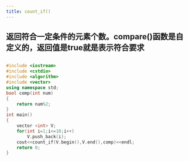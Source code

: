 ```yaml
---
title: count_if()
---
```


## 返回符合一定条件的元素个数。compare()函数是自定义的，返回值是true就是表示符合要求
##
``` c++
#include <iostream>
#include <cstdio>
#include <algorithm>
#include <vector>
using namespace std;
bool comp(int num)
{
    return num%2;
}
int main()
{
    vector <int> V;
    for(int i=1;i<=10;i++)
        V.push_back(i);
    cout<<count_if(V.begin(),V.end(),comp)<<endl;
    return 0;
}
```
##
